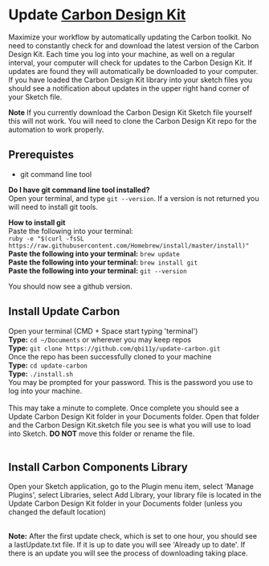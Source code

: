 # Update [Carbon Design Kit](http://www.carbondesignsystem.com/)
Maximize your workflow by automatically updating the Carbon toolkit. No need to constantly check for and download the latest version of the Carbon Design Kit. Each time you log into your machine, as well on a regular interval, your computer will check for updates to the Carbon Design Kit. If updates are found they will automatically be downloaded to your computer. If you have loaded the Carbon Design Kit library into your sketch files you should see a notification about updates in the upper right hand corner of your Sketch file.

**Note** If you currently download the Carbon Design Kit Sketch file yourself this will not work. You will need to clone the Carbon Design Kit repo for the automation to work properly.

## Prerequistes
* git command line tool<br/>

**Do I have git command line tool installed?**<br/>
Open your terminal, and type `git --version`. If a version is not returned you will need to install git tools.<br/>

**How to install git**<br/>
Paste the following into your terminal:<br/> `ruby -e "$(curl -fsSL https://raw.githubusercontent.com/Homebrew/install/master/install)"`<br/>
**Paste the following into your terminal:** `brew update` <br/>
**Paste the following into your terminal:** `brew install git`<br/>
**Paste the following into your terminal:** `git --version`<br/>

You should now see a github version.<br/>

## Install Update Carbon
Open your terminal (CMD + Space start typing 'terminal')<br/>
**Type:** `cd ~/Documents` or wherever you may keep repos<br/>
**Type:** `git clone https://github.com/qbi11y/update-carbon.git`<br/>
Once the repo has been successfully cloned to your machine<br/>
**Type:** `cd update-carbon`<br/>
**Type:** `./install.sh`<br/>
You may be prompted for your password. This is the password you use to log into your machine.<br/><br/>
This may take a minute to complete. Once complete you should see a Update Carbon Design Kit folder in your Documents folder. Open that folder and the Carbon Design Kit.sketch file you see is what you will use to load into Sketch. **DO NOT** move this folder or rename the file.<br><br>

## Install Carbon Components Library
Open your Sketch application, go to the Plugin menu item, select 'Manage Plugins', select Libraries, select Add Library, your library file is located in the Update Carbon Design Kit folder in your Documents folder (unless you changed the default location)<br><br>

**Note:** After the first update check, which is set to one hour, you should see a lastUpdate.txt file. If it is up to date you will see 'Already up to date'. If there is an update you will see the process of downloading taking place. 
 
